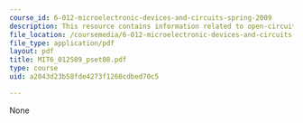 ```yaml
---
course_id: 6-012-microelectronic-devices-and-circuits-spring-2009
description: This resource contains information related to open-circuit time.
file_location: /coursemedia/6-012-microelectronic-devices-and-circuits-spring-2009/a2043d23b58fde4273f1260cdbed70c5_MIT6_012S09_pset08.pdf
file_type: application/pdf
layout: pdf
title: MIT6_012S09_pset08.pdf
type: course
uid: a2043d23b58fde4273f1260cdbed70c5

---
```

None